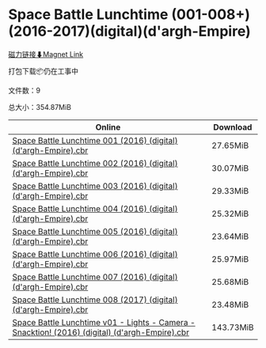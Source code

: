 # Space Battle Lunchtime (001-008+)(2016-2017)(digital)(d'argh-Empire)

[磁力链接⬇Magnet Link](magnet:?xt=urn:btih:a972c14868721722a1a689c016b76a579b72f4e3&dn=Space%20Battle%20Lunchtime%20%28001-008%2B%29%282016-2017%29%28digital%29%28d%27argh-Empire%29)

打包下载📦仍在工事中

文件数：9

总大小：354.87MiB

Online | Download
--- | ---
[Space Battle Lunchtime 001 (2016) (digital) (d'argh-Empire).cbr](https://github.com/alicewish/markdown/blob/master/comic/Space-Battle-Lunchtime-001-2016-digital-dargh-Empire-cbr.md) | 27.65MiB
[Space Battle Lunchtime 002 (2016) (digital) (d'argh-Empire).cbr](https://github.com/alicewish/markdown/blob/master/comic/Space-Battle-Lunchtime-002-2016-digital-dargh-Empire-cbr.md) | 30.07MiB
[Space Battle Lunchtime 003 (2016) (digital) (d'argh-Empire).cbr](https://github.com/alicewish/markdown/blob/master/comic/Space-Battle-Lunchtime-003-2016-digital-dargh-Empire-cbr.md) | 29.33MiB
[Space Battle Lunchtime 004 (2016) (digital) (d'argh-Empire).cbr](https://github.com/alicewish/markdown/blob/master/comic/Space-Battle-Lunchtime-004-2016-digital-dargh-Empire-cbr.md) | 25.32MiB
[Space Battle Lunchtime 005 (2016) (digital) (d'argh-Empire).cbr](https://github.com/alicewish/markdown/blob/master/comic/Space-Battle-Lunchtime-005-2016-digital-dargh-Empire-cbr.md) | 23.64MiB
[Space Battle Lunchtime 006 (2016) (digital) (d'argh-Empire).cbr](https://github.com/alicewish/markdown/blob/master/comic/Space-Battle-Lunchtime-006-2016-digital-dargh-Empire-cbr.md) | 25.97MiB
[Space Battle Lunchtime 007 (2016) (digital) (d'argh-Empire).cbr](https://github.com/alicewish/markdown/blob/master/comic/Space-Battle-Lunchtime-007-2016-digital-dargh-Empire-cbr.md) | 25.68MiB
[Space Battle Lunchtime 008 (2017) (digital) (d'argh-Empire).cbr](https://github.com/alicewish/markdown/blob/master/comic/Space-Battle-Lunchtime-008-2017-digital-dargh-Empire-cbr.md) | 23.48MiB
[Space Battle Lunchtime v01 - Lights - Camera - Snacktion! (2016) (digital) (d'argh-Empire).cbr](https://github.com/alicewish/markdown/blob/master/comic/Space-Battle-Lunchtime-v01-Lights-Camera-Snacktion-2016-digital-dargh-Empire-cbr.md) | 143.73MiB